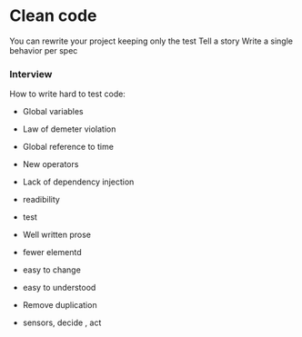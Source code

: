 # Clean code

You can rewrite your project keeping only the test
Tell a story 
Write a single behavior per spec



### Interview 

How to write hard to test code:
- Global variables
- Law of demeter violation
- Global reference to time
- New operators
- Lack of dependency injection

- readibility
- test
- Well written prose
- fewer elementd
- easy to change 
- easy to understood
- Remove duplication


- sensors, decide , act